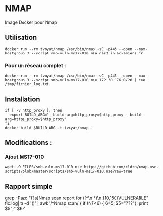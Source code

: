 # NMAP

Image Docker pour Nmap 


## Utilisation
```
docker run --rm tvoyat/nmap /usr/bin/nmap -sC -p445 --open --max-hostgroup 3 --script smb-vuln-ms17-010.nse nas2.in.ac-amiens.fr
```

### Pour un  réseau complet :
```
docker run --rm tvoyat/nmap /usr/bin/nmap -sC -p445 --open --max-hostgroup 3 --script smb-vuln-ms17-010.nse 172.30.176.0/20 | tee /tmp/fichier_log.txt
```

## Installation

```
if [ -v http_proxy ]; then
  export BUILD_ARG="--build-arg=http_proxy=$http_proxy --build-arg=https_proxy=$http_proxy" 
fi
docker build $BUILD_ARG -t tvoyat/nmap .
```

## Modifications :

### Ajout MS17-010

```
wget -O FILES/smb-vuln-ms17-010.nse https://github.com/cldrn/nmap-nse-scripts/blob/master/scripts/smb-vuln-ms17-010.nse?raw=true
```



## Rapport simple 
grep -Pazo "(?s)Nmap scan report for ([^\n]*)\n.{10,150}VULNERABLE" fic.log| tr -d '()' | awk '/^Nmap scan/ { if (NF<6) { $6=$5; $5="???"}; print $5";" $6}'
